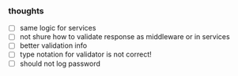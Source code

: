 ### thoughts

- [ ] same logic for services
- [ ] not shure how to validate response as middleware or in services
- [ ] better validation info
- [ ] type notation for validator is not correct!
- [ ] should not log password